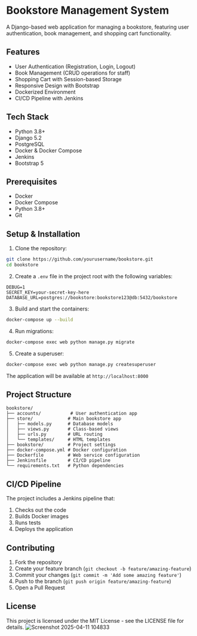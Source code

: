 # Bookstore Management System

A Django-based web application for managing a bookstore, featuring user authentication, book management, and shopping cart functionality.

## Features

- User Authentication (Registration, Login, Logout)
- Book Management (CRUD operations for staff)
- Shopping Cart with Session-based Storage
- Responsive Design with Bootstrap
- Dockerized Environment
- CI/CD Pipeline with Jenkins

## Tech Stack

- Python 3.8+
- Django 5.2
- PostgreSQL
- Docker & Docker Compose
- Jenkins
- Bootstrap 5

## Prerequisites

- Docker
- Docker Compose
- Python 3.8+
- Git

## Setup & Installation

1. Clone the repository:
```bash
git clone https://github.com/yourusername/bookstore.git
cd bookstore
```

2. Create a `.env` file in the project root with the following variables:
```
DEBUG=1
SECRET_KEY=your-secret-key-here
DATABASE_URL=postgres://bookstore:bookstore123@db:5432/bookstore
```

3. Build and start the containers:
```bash
docker-compose up --build
```

4. Run migrations:
```bash
docker-compose exec web python manage.py migrate
```

5. Create a superuser:
```bash
docker-compose exec web python manage.py createsuperuser
```

The application will be available at `http://localhost:8000`

## Project Structure

```
bookstore/
├── accounts/           # User authentication app
├── store/             # Main bookstore app
│   ├── models.py      # Database models
│   ├── views.py       # Class-based views
│   ├── urls.py        # URL routing
│   └── templates/     # HTML templates
├── bookstore/         # Project settings
├── docker-compose.yml # Docker configuration
├── Dockerfile         # Web service configuration
├── Jenkinsfile        # CI/CD pipeline
└── requirements.txt   # Python dependencies
```

## CI/CD Pipeline

The project includes a Jenkins pipeline that:
1. Checks out the code
2. Builds Docker images
3. Runs tests
4. Deploys the application

## Contributing

1. Fork the repository
2. Create your feature branch (`git checkout -b feature/amazing-feature`)
3. Commit your changes (`git commit -m 'Add some amazing feature'`)
4. Push to the branch (`git push origin feature/amazing-feature`)
5. Open a Pull Request

## License

This project is licensed under the MIT License - see the LICENSE file for details. 
![Screenshot 2025-04-11 104833](https://github.com/user-attachments/assets/fd2446d8-cab2-4e16-8a00-f4c8fa4fd805)
